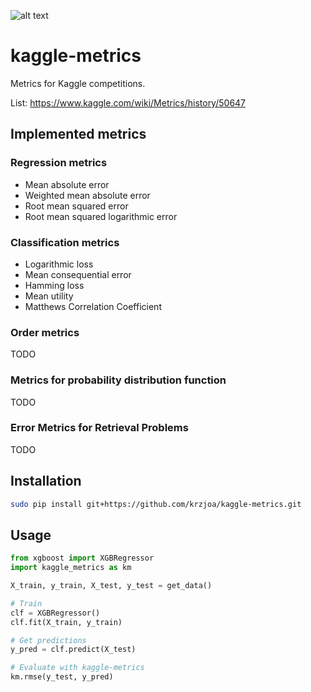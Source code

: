 [km]: https://raw.githubusercontent.com/krzjoa/kaggle-metrics/master/km50p.png "kaggle-metrics logo" 

![alt text][km]  

# kaggle-metrics


Metrics for Kaggle competitions.

List: https://www.kaggle.com/wiki/Metrics/history/50647

## Implemented metrics

### Regression metrics

* Mean absolute error
* Weighted mean absolute error
* Root mean squared error
* Root mean squared logarithmic error

### Classification metrics

* Logarithmic loss
* Mean consequential error
* Hamming loss
* Mean utility
* Matthews Correlation Coefficient

### Order metrics
TODO

### Metrics for probability distribution function
TODO

### Error Metrics for Retrieval Problems
TODO

## Installation
```bash
sudo pip install git+https://github.com/krzjoa/kaggle-metrics.git
```
## Usage
```python
from xgboost import XGBRegressor
import kaggle_metrics as km

X_train, y_train, X_test, y_test = get_data()

# Train
clf = XGBRegressor()
clf.fit(X_train, y_train)

# Get predictions
y_pred = clf.predict(X_test)

# Evaluate with kaggle-metrics
km.rmse(y_test, y_pred)


```


